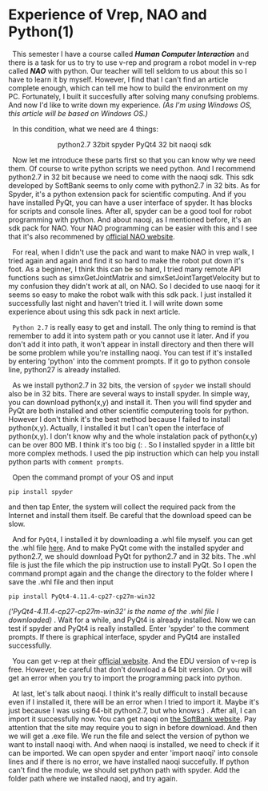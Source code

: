 # **Experience of Vrep, NAO and Python(1)**
&nbsp;&nbsp;This semester I have a course called **_Human Computer Interaction_** and there is a task for us to try to use v-rep and program a robot model in v-rep called **_NAO_** with python. Our teacher will tell seldom to us about this so I have to learn it by myself. However, I find that I can't find an article complete enough, which can tell me how to build the environment on my PC. Fortunately, I built it succesfully after solving many conufsing problems. And now I'd like to write down my experience. _(As I'm using Windows OS, this article will be based on Windows OS.)_

&nbsp;&nbsp;In this condition, what we need are 4 things:

<center>python2.7 32bit
  spyder
  PyQt4 32 bit
  naoqi sdk</center>

&nbsp;&nbsp;Now let me introduce these parts first so that you can know why we need them. Of course to write python scripts we need python. And I recommend python2.7 in 32 bit because we need to come with the naoqi sdk. This sdk developed by SoftBank seems to only come with python2.7 in 32 bits. As for Spyder, it's a python extension pack for scientific computing. And if you have installed PyQt, you can have a user interface of spyder. It has blocks for scripts and console lines. After all, spyder can be a good tool for robot programming with python. And about naoqi, as I mentioned before, it's an sdk pack for NAO. Your NAO programming can be easier with this and I see that it's also recommened by [official NAO website](https://www.ald.softbankrobotics.com/en/robots/nao). 

&nbsp;&nbsp;For real, when I didn't use the pack and want to make NAO in vrep walk, I tried again and again and find it so hard to make the robot put down it's foot. As a beginner, I think this can be so hard, I tried many remote API functions such as simxGetJointMatrix and simxSetJointTargetVelocity but to my confusion they didn't work at all, on NAO. So I decided to use naoqi for it seems so easy to make the robot walk with this sdk pack. I just installed it successfully last night and haven't tried it. I will write down some experience about using this sdk pack in next article. 

&nbsp;&nbsp;`Python 2.7` is really easy to get and install. The only thing to remind is that remember to add it into system path or you cannot use it later. And if you don't add it into path, it won't appear in install directory and then there will be some problem while you're installing naoqi. You can test if it's installed by entering 'python' into the comment prompts. If it go to python console line, python27 is already installed.

&nbsp;&nbsp;As we install python2.7 in 32 bits, the version of `spyder` we install should also be in 32 bits. There are several ways to install spyder. In simple way, you can download python(x,y) and install it. Then you will find spyder and PyQt are both installed and other scientific computering tools for python. However I don't think it's the best method because I failed to install python(x,y). Actually, I installed it but I can't open the interface of python(x,y). I don't know why and the whole instalation pack of python(x,y) can be over 800 MB. I think it's too big (: . So I installed spyder in a little bit more complex methods. I used the pip instruction which can help you install python parts with `comment prompts`.

&nbsp;&nbsp;Open the command prompt of your OS and input
```
pip install spyder
```
and then tap Enter, the system will collect the required pack from the Internet and install them itself. Be careful that the download speed can be slow. 

&nbsp;&nbsp;And for `PyQt4`, I installed it by downloading a .whl file myself. you can get the .whl file [here](https://www.lfd.uci.edu/~gohlke/pythonlibs/). And to make PyQt come with the installed spyder and python2.7, we should download PyQt for python2.7 and in 32 bits. The .whl file is just the file which the pip instruction use to install PyQt. So I open the command prompt again and the change the directory to the folder where I save the  .whl file and then input
```
pip install PyQt4-4.11.4-cp27-cp27m-win32
``` 
_('PyQt4-4.11.4-cp27-cp27m-win32' is the name of the .whl file I downloaded)_ . Wait for a while, and PyQt4 is already installed. Now we can test if spyder and PyQt4 is really installed. Enter 'spyder' to the comment prompts. If there is graphical interface, spyder and PyQt4 are installed successfully.


&nbsp;&nbsp;You can get v-rep at their [official website](http://www.v-rep.eu/index.html). And the EDU version of v-rep is free. However, be careful that don't download a 64 bit version. Or you will get an error when you try to import the programming pack into python.

&nbsp;&nbsp;At last, let's talk about naoqi. I think it's really difficult to install because even if I installed it, there will be an error when I tried to import it. Maybe it's just because I was using 64-bit python2.7, but who knows:) . After all, I can import it successfully now. You can get naoqi on [the SoftBank website](https://community.ald.softbankrobotics.com/en/resources/software/language/en-gb). Pay attention that the site may require you to sign in before download. And then we will get a .exe file. We run the file and select the version of python we want to install naoqi with. And when naoqi is installed, we need to check if it can be imported. We can open spyder and enter 'import naoqi' into console lines and if there is no error, we have installed naoqi succefully. If python can't find the module, we should set python path with spyder. Add the folder path where we installed naoqi, and try again. 
